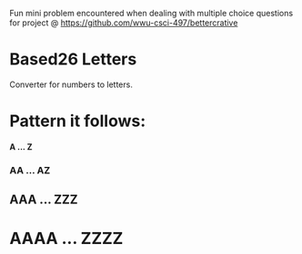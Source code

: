 Fun mini problem encountered when dealing with multiple choice questions for project @ https://github.com/wwu-csci-497/bettercrative

# Based26 Letters

Converter for numbers to letters.

<h1> Pattern it follows: </h1>
<h4> A ... Z </h4>
<h3> AA ... AZ </h3>
<h2> AAA ... ZZZ </h2>
<h1> AAAA ... ZZZZ </h1>

